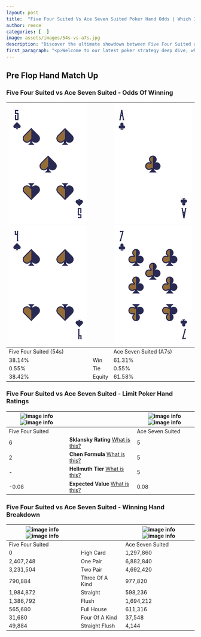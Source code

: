 ```yaml
---
layout: post
title:  "Five Four Suited Vs Ace Seven Suited Poker Hand Odds | Which Is The Better Hand In Poker? A Complete Guide"
author: reece
categories: [  ]
image: assets/images/54s-vs-a7s.jpg
description: "Discover the ultimate showdown between Five Four Suited and Ace Seven Suited in poker! Uncover the odds, strategies, and scenarios where one hand triumphs over the other. Get ready to up your poker game with this thrilling analysis."
first_paragraph: "<p>Welcome to our latest poker strategy deep dive, where we're pitting two distinct hands against each other in a high-stakes showdown: Five Four Suited vs Ace Seven Suited.</p><p>In the dynamic world of poker, every decision counts, and knowing which hand holds the upper hand is key to your success at the table.</p><p>In this article, we'll dissect these two hands, explore the scenarios where one dominates the other, and equip you with the knowledge to make strategic choices that can tip the odds in your favor.</p><p>Get ready to unravel the intriguing dynamics of these poker hands and elevate your game to new heights.</p>"
---
```




[comment]: # (sp0)

## Pre Flop Hand Match Up

<div class="table hand-ratings" markdown="1"> 



### Five Four Suited vs Ace Seven Suited - Odds Of Winning


    
| ![image info](assets/images/hand1/5.png) ![image info](assets/images/hand1/4.png) |  | ![image info](assets/images/hand2/a.png) ![image info](assets/images/hand2/7.png) |
| -------- | -------- | -------- |
| Five Four Suited (54s) |  | Ace Seven Suited (A7s) |
| 38.14% | Win | 61.31% |
| 0.55% | Tie | 0.55% |
| 38.42% | Equity | 61.58% |




[comment]: # (sp1)



### Five Four Suited vs Ace Seven Suited - Limit Poker Hand Ratings


    
| ![image info](https://www.riverpairs.com/assets/images/hand1/5.png) ![image info](https://www.riverpairs.com/assets/images/hand1/4.png) |  | ![image info](https://www.riverpairs.com/assets/images/hand2/a.png) ![image info](https://www.riverpairs.com/assets/images/hand2/7.png) |
| -------- | -------- | -------- |
| Five Four Suited |  | Ace Seven Suited |
| 6 | **Sklansky Rating** [What is this?](/sklansky-rating-explained) | 5 |
| 2 | **Chen Formula** [What is this?](/chen-formula-explained) | 5 |
| - | **Hellmuth Tier** [What is this?](/Hellmuth-tier-explained) | 5 |
| -0.08 | **Expected Value** [What is this?](/expected-value-explained) | 0.08 |




[comment]: # (sp2)



### Five Four Suited vs Ace Seven Suited - Winning Hand Breakdown


    
| ![image info](https://www.riverpairs.com/assets/images/hand1/5.png) ![image info](https://www.riverpairs.com/assets/images/hand1/4.png) |  | ![image info](https://www.riverpairs.com/assets/images/hand2/a.png) ![image info](https://www.riverpairs.com/assets/images/hand2/7.png) |
| -------- | -------- | -------- |
| Five Four Suited |  | Ace Seven Suited |
| 0 | High Card | 1,297,860 |
| 2,407,248 | One Pair | 6,882,840 |
| 3,231,504 | Two Pair | 4,692,420 |
| 790,884 | Three Of A Kind | 977,820 |
| 1,984,872 | Straight | 598,236 |
| 1,386,792 | Flush | 1,694,212 |
| 565,680 | Full House | 611,316 |
| 31,680 | Four Of A Kind | 37,548 |
| 49,884 | Straight Flush | 4,144 |




[comment]: # (sp3)



</div>

[comment]: # (sp4)



[comment]: # (sp5)

